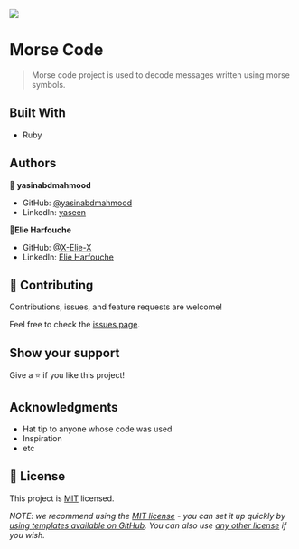 ![](https://img.shields.io/badge/Microverse-blueviolet)

# Morse Code

> Morse code project is used to decode messages written using morse symbols.

## Built With

- Ruby



## Authors

👤 **yasinabdmahmood**

- GitHub: [@yasinabdmahmood](https://github.com/yasinabdmahmood)
- LinkedIn: [yaseen](https://www.linkedin.com/in/yaseen-abdalwahid/)

👤**Elie Harfouche**

- GitHub: [@X-Elie-X](https://github.com/X-Elie-X)
- LinkedIn: [Elie Harfouche](https://www.linkedin.com/in/elie-m-harfouche/)

## 🤝 Contributing

Contributions, issues, and feature requests are welcome!

Feel free to check the [issues page](https://github.com/yasinabdmahmood/Morse-code-Ruby/issues).

## Show your support

Give a ⭐️ if you like this project!

## Acknowledgments

- Hat tip to anyone whose code was used
- Inspiration
- etc

## 📝 License

This project is [MIT](./LICENSE) licensed.

_NOTE: we recommend using the [MIT license](https://choosealicense.com/licenses/mit/) - you can set it up quickly by [using templates available on GitHub](https://docs.github.com/en/communities/setting-up-your-project-for-healthy-contributions/adding-a-license-to-a-repository). You can also use [any other license](https://choosealicense.com/licenses/) if you wish._
